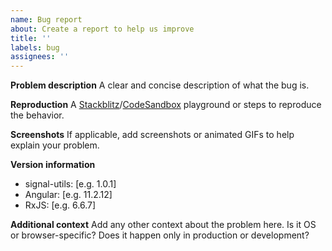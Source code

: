 ```yaml
---
name: Bug report
about: Create a report to help us improve
title: ''
labels: bug
assignees: ''
---
```


**Problem description**
A clear and concise description of what the bug is.

**Reproduction**
A [Stackblitz](http://stackblitz.com/)/[CodeSandbox](http://codesandbox.com/) playground or steps to reproduce the behavior.

**Screenshots**
If applicable, add screenshots or animated GIFs to help explain your problem.

**Version information**

- signal-utils: [e.g. 1.0.1]
- Angular: [e.g. 11.2.12]
- RxJS: [e.g. 6.6.7]

**Additional context**
Add any other context about the problem here. Is it OS or browser-specific? Does it happen only in production or development?
